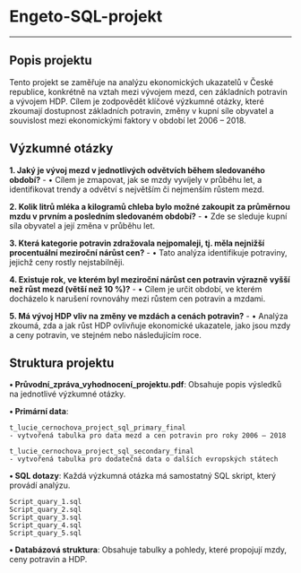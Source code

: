 # Engeto-SQL-projekt
---
## Popis projektu

Tento projekt se zaměřuje na analýzu ekonomických ukazatelů v České republice, konkrétně 
na vztah mezi vývojem mezd, cen základních potravin a vývojem HDP. Cílem je zodpovědět 
klíčové výzkumné otázky, které zkoumají dostupnost základních potravin, změny v kupní síle 
obyvatel a souvislost mezi ekonomickými faktory v období let 2006 – 2018.

## Výzkumné otázky

**1.	Jaký je vývoj mezd v jednotlivých odvětvích během sledovaného období?**
	- • Cílem je zmapovat, jak se mzdy vyvíjely v průběhu let, a identifikovat 
	    trendy a odvětví s největším či nejmenším růstem mezd.

**2.	Kolik litrů mléka a kilogramů chleba bylo možné zakoupit za průměrnou mzdu 
	v prvním a posledním sledovaném období?**
	- • Zde se sleduje kupní síla obyvatel a její změna v průběhu let.

**3.	Která kategorie potravin zdražovala nejpomaleji, tj. měla nejnižší procentuální 
	meziroční nárůst cen?**
	- • Tato analýza identifikuje potraviny, jejichž ceny rostly nejstabilněji.

**4.	Existuje rok, ve kterém byl meziroční nárůst cen potravin výrazně vyšší než růst 
	mezd (větší než 10 %)?**
	- • Cílem je určit období, ve kterém docházelo k narušení rovnováhy mezi růstem 
	    cen potravin a mzdami.

**5.	Má vývoj HDP vliv na změny ve mzdách a cenách potravin?**
	- • Analýza zkoumá, zda a jak růst HDP ovlivňuje ekonomické ukazatele, jako jsou 
	    mzdy a ceny potravin, ve stejném nebo následujícím roce.

## Struktura projektu

**•	Průvodní_zpráva_vyhodnocení_projektu.pdf**: Obsahuje popis výsledků na jednotlivé
	výzkumné otázky.

**•	Primární data**: 

	t_lucie_cernochova_project_sql_primary_final
	- vytvořená tabulka pro data mezd a cen potravin pro roky 2006 – 2018

	t_lucie_cernochova_project_sql_secondary_final
	- vytvořená tabulka pro dodatečná data o dalších evropských státech

**•	SQL dotazy**: Každá výzkumná otázka má samostatný SQL skript, který provádí analýzu. 

	Script_quary_1.sql
	Script_quary_2.sql
	Script_quary_3.sql
	Script_quary_4.sql
	Script_quary_5.sql

**•	Databázová struktura**: Obsahuje tabulky a pohledy, které propojují mzdy, 
	ceny potravin a HDP.